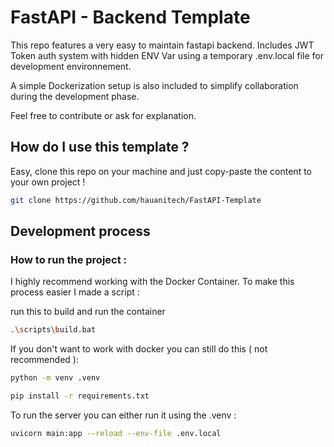 # FastAPI - Backend Template

This repo features a very easy to maintain fastapi backend.
Includes JWT Token auth system with hidden ENV Var using a temporary
.env.local file for development environnement.

A simple Dockerization setup is also included to simplify collaboration during the
development phase.

Feel free to contribute or ask for explanation.

## How do I use this template ?

Easy, clone this repo on your machine and just copy-paste the content to your own
project !

```bash
git clone https://github.com/hauanitech/FastAPI-Template
```

## Development process
### How to run the project :

I highly recommend working with the Docker Container.
To make this process easier I made a script :

run this to build and run the container

```bash
.\scripts\build.bat
```


If you don't want to work with docker you can still do this ( not recommended ):

```bash
python -m venv .venv

pip install -r requirements.txt
```

To run the server you can either run it using the .venv :

```bash
uvicorn main:app --reload --env-file .env.local
```
